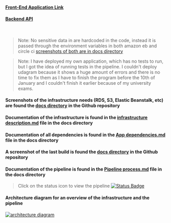 #### [Front-End Application Link](http://fwd-forntend-circleci.s3-website-us-east-1.amazonaws.com/)
#### [Backend API](http://schedule-generator-dev.eba-2bpt2qey.us-east-1.elasticbeanstalk.com/)


<br>

> Note: No sensitive data in are hardcoded in the code, instead it is passed through the environment variables in both amazon eb and circle ci [screenshots of both are in docs directory](https://github.com/hossamhamzahm/fwd-last-project/tree/main/docs)

> Note: I have deployed my own application, which has no tests to run, but I got the idea of running tests in the pipeline. I couldn't deploy udagram because it shows a huge amount of errors and there is no time to fix them as I have to finish the program before the 10th of January and I couldn't finish it earlier because of my university exams.


#### Screenshots of the infrastructure needs (RDS, S3, Elastic Beanstalk, etc) are found the [docs directory](https://github.com/hossamhamzahm/fwd-last-project/tree/main/docs) in the Github repository


#### Documentation of the infrastructure is found in the [infrastructure description.md](https://github.com/hossamhamzahm/fwd-last-project/blob/main/docs/Infrastructure%20description.md) file in the docs directory



#### Documentation of all dependencies is found in the [App dependencies.md](https://github.com/hossamhamzahm/fwd-last-project/blob/main/docs/App%20dependencies.md) file in the docs directory


#### A screenshot of the last build is found the [docs directory](https://github.com/hossamhamzahm/fwd-last-project/tree/main/docs) in the Github repository 


#### Documentation of the pipeline is found in the [Pipeline process.md](https://github.com/hossamhamzahm/fwd-last-project/blob/main/docs/Pipeline%20process.md) file in the docs directory


> Click on the status icon to view the pipeline
[![Status Badge](https://circleci.com/gh/hossamhamzahm/fwd-circleci-training.svg?style=svg)](https://app.circleci.com/pipelines/github/hossamhamzahm/fwd-last-project/19/workflows/b108f94f-fdc1-4481-8fba-52e3439ce6ea/jobs/13)


#### Architecture diagram for an overview of the infrastructure and the pipeline
[![architecture diagram](https://raw.githubusercontent.com/hossamhamzahm/fwd-last-project/main/docs/architecture_diagram.png)]() 